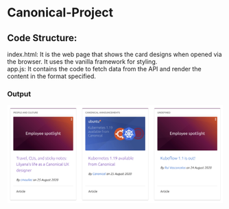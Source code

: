 # Canonical-Project

## Code Structure:
index.html: It is the web page that shows the card designs when opened via the browser. It uses the vanilla framework for styling.
<br>
app.js: It contains the code to fetch data from the API and render the content in the format specified.

### Output 

![output](output.png "Output")
